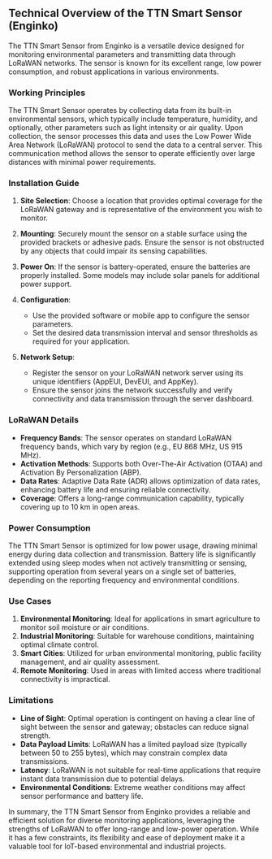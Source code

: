 ## Technical Overview of the TTN Smart Sensor (Enginko)

The TTN Smart Sensor from Enginko is a versatile device designed for monitoring environmental parameters and transmitting data through LoRaWAN networks. The sensor is known for its excellent range, low power consumption, and robust applications in various environments.

### Working Principles

The TTN Smart Sensor operates by collecting data from its built-in environmental sensors, which typically include temperature, humidity, and optionally, other parameters such as light intensity or air quality. Upon collection, the sensor processes this data and uses the Low Power Wide Area Network (LoRaWAN) protocol to send the data to a central server. This communication method allows the sensor to operate efficiently over large distances with minimal power requirements.

### Installation Guide

1. **Site Selection**: Choose a location that provides optimal coverage for the LoRaWAN gateway and is representative of the environment you wish to monitor.
   
2. **Mounting**: Securely mount the sensor on a stable surface using the provided brackets or adhesive pads. Ensure the sensor is not obstructed by any objects that could impair its sensing capabilities.

3. **Power On**: If the sensor is battery-operated, ensure the batteries are properly installed. Some models may include solar panels for additional power support.

4. **Configuration**:
   - Use the provided software or mobile app to configure the sensor parameters.
   - Set the desired data transmission interval and sensor thresholds as required for your application.

5. **Network Setup**:
   - Register the sensor on your LoRaWAN network server using its unique identifiers (AppEUI, DevEUI, and AppKey).
   - Ensure the sensor joins the network successfully and verify connectivity and data transmission through the server dashboard.

### LoRaWAN Details

- **Frequency Bands**: The sensor operates on standard LoRaWAN frequency bands, which vary by region (e.g., EU 868 MHz, US 915 MHz).
- **Activation Methods**: Supports both Over-The-Air Activation (OTAA) and Activation By Personalization (ABP).
- **Data Rates**: Adaptive Data Rate (ADR) allows optimization of data rates, enhancing battery life and ensuring reliable connectivity.
- **Coverage**: Offers a long-range communication capability, typically covering up to 10 km in open areas.

### Power Consumption

The TTN Smart Sensor is optimized for low power usage, drawing minimal energy during data collection and transmission. Battery life is significantly extended using sleep modes when not actively transmitting or sensing, supporting operation from several years on a single set of batteries, depending on the reporting frequency and environmental conditions.

### Use Cases

1. **Environmental Monitoring**: Ideal for applications in smart agriculture to monitor soil moisture or air conditions.
2. **Industrial Monitoring**: Suitable for warehouse conditions, maintaining optimal climate control.
3. **Smart Cities**: Utilized for urban environmental monitoring, public facility management, and air quality assessment.
4. **Remote Monitoring**: Used in areas with limited access where traditional connectivity is impractical.

### Limitations

- **Line of Sight**: Optimal operation is contingent on having a clear line of sight between the sensor and gateway; obstacles can reduce signal strength.
- **Data Payload Limits**: LoRaWAN has a limited payload size (typically between 50 to 255 bytes), which may constrain complex data transmissions.
- **Latency**: LoRaWAN is not suitable for real-time applications that require instant data transmission due to potential delays.
- **Environmental Conditions**: Extreme weather conditions may affect sensor performance and battery life.

In summary, the TTN Smart Sensor from Enginko provides a reliable and efficient solution for diverse monitoring applications, leveraging the strengths of LoRaWAN to offer long-range and low-power operation. While it has a few constraints, its flexibility and ease of deployment make it a valuable tool for IoT-based environmental and industrial projects.